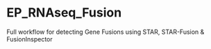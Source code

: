 # EP_RNAseq_Fusion
Full workflow for detecting Gene Fusions using STAR, STAR-Fusion &amp; FusionInspector
